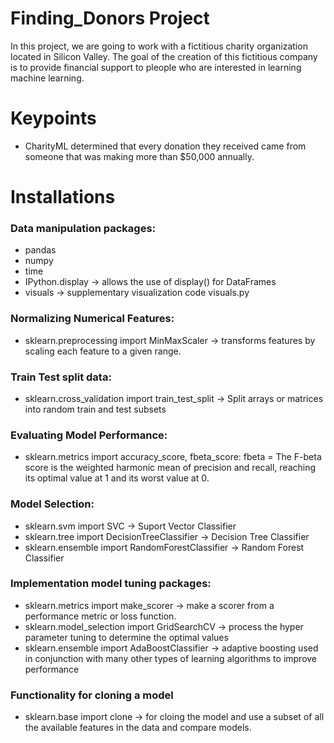 # Finding_Donors Project
In this project, we are going to work with a fictitious charity organization located in Silicon Valley.
The goal of the creation of this fictitious company is to provide financial support to pleople who are interested
in learning machine learning.

# Keypoints

- CharityML determined that every donation they received came from someone that was making more than $50,000 annually.

# Installations

### Data manipulation packages:

- pandas
- numpy
- time
- IPython.display -> allows the use of display() for DataFrames
- visuals -> supplementary visualization code visuals.py

### Normalizing Numerical Features:

- sklearn.preprocessing import MinMaxScaler -> transforms features by scaling each feature to a given range.

### Train Test split data:

- sklearn.cross_validation import train_test_split -> Split arrays or matrices into random train and test subsets

### Evaluating Model Performance:

- sklearn.metrics import accuracy_score, fbeta_score:
  fbeta = The F-beta score is the weighted harmonic mean of precision and recall, reaching its optimal value at 1 and its               worst value at 0.
  
### Model Selection:
  
- sklearn.svm import SVC -> Suport Vector Classifier
- sklearn.tree import DecisionTreeClassifier -> Decision Tree Classifier
- sklearn.ensemble import RandomForestClassifier -> Random Forest Classifier

### Implementation model tuning packages:

- sklearn.metrics import make_scorer -> make a scorer from a performance metric or loss function.
- sklearn.model_selection import GridSearchCV -> process the hyper parameter tuning to determine the optimal values
- sklearn.ensemble import AdaBoostClassifier -> adaptive boosting used in conjunction with many other types of learning algorithms to improve performance

### Functionality for cloning a model  

- sklearn.base import clone -> for cloing the model and use a subset of all the available features in the data and compare 
models.
